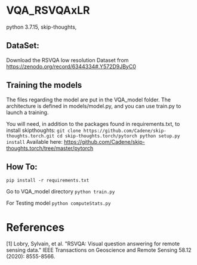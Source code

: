 # VQA_RSVQAxLR
python 3.7.15, skip-thoughts, 

## DataSet:
Download the RSVQA low resolution Dataset from https://zenodo.org/record/6344334#.Y572D9JByC0

## Training the models
The files regarding the model are put in the VQA_model folder.
The architecture is defined in models/model.py, and you can use train.py to launch a training.

You will need, in addition to the packages found in requirements.txt, to install skipthoughts:
`
    git clone https://github.com/Cadene/skip-thoughts.torch.git
    cd skip-thoughts.torch/pytorch
    python setup.py install
`
Available here:
https://github.com/Cadene/skip-thoughts.torch/tree/master/pytorch


## How To:

`pip install -r requirements.txt`

Go to VQA_model directory
`python train.py`

For Testing model
`python computeStats.py`


# References
[1] Lobry, Sylvain, et al. "RSVQA: Visual question answering for remote sensing data." IEEE Transactions on Geoscience and Remote Sensing 58.12 (2020): 8555-8566.
